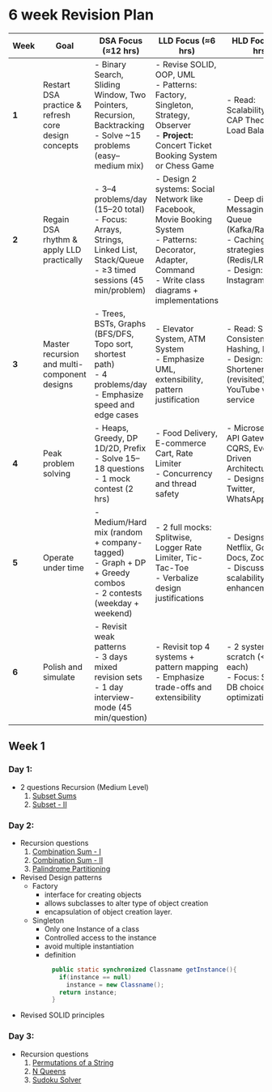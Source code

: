 # 6 week Revision Plan

| **Week** | **Goal**                                            | **DSA Focus (≈12 hrs)**                                                                                                              | **LLD Focus (≈6 hrs)**                                                                                                                                              | **HLD Focus (≈5 hrs)**                                                                                              | **Extra**                                                           |
|----------|-----------------------------------------------------|--------------------------------------------------------------------------------------------------------------------------------------|---------------------------------------------------------------------------------------------------------------------------------------------------------------------|---------------------------------------------------------------------------------------------------------------------|---------------------------------------------------------------------|
| **1**    | Restart DSA practice & refresh core design concepts | - Binary Search, Sliding Window, Two Pointers, Recursion, Backtracking  <br> - Solve ~15 problems (easy–medium mix)                  | - Revise SOLID, OOP, UML  <br> - Patterns: Factory, Singleton, Strategy, Observer  <br> - **Project:** Concert Ticket Booking System or Chess Game                  | - Read: Scalability basics, CAP Theorem, Load Balancer                                                              | Reflect and note weak DSA areas for Week 2 focus                    |
| **2**    | Regain DSA rhythm & apply LLD practically           | - 3–4 problems/day (15–20 total)  <br> - Focus: Arrays, Strings, Linked List, Stack/Queue  <br> - ≥3 timed sessions (45 min/problem) | - Design 2 systems: Social Network like Facebook, Movie Booking System  <br> - Patterns: Decorator, Adapter, Command  <br> - Write class diagrams + implementations | - Deep dive: Messaging Queue (Kafka/RabbitMQ)  <br> - Caching strategies (Redis/LRU)  <br> - Design: Instagram Feed | 1 mock coding round (2 medium problems, 90 min)                     |
| **3**    | Master recursion and multi-component designs        | - Trees, BSTs, Graphs (BFS/DFS, Topo sort, shortest path)  <br> - 4 problems/day  <br> - Emphasize speed and edge cases              | - Elevator System, ATM System  <br> - Emphasize UML, extensibility, pattern justification                                                                           | - Read: Sharding, Consistent Hashing, Indexing  <br> - Design: URL Shortener (revisited), YouTube video service     | 1 LLD mock (self or peer) + review common system questions          |
| **4**    | Peak problem solving                                | - Heaps, Greedy, DP 1D/2D, Prefix  <br> - Solve 15–18 questions  <br> - 1 mock contest (2 hrs)                                       | - Food Delivery, E-commerce Cart, Rate Limiter  <br> - Concurrency and thread safety                                                                                | - Microservices, API Gateway, CQRS, Event-Driven Architecture  <br> - Designs: Twitter, WhatsApp Chat               | Combined mock (DSA + LLD/HLD). Review quality and communication     |
| **5**    | Operate under time                                  | - Medium/Hard mix (random + company-tagged)  <br> - Graph + DP + Greedy combos  <br> - 2 contests (weekday + weekend)                | - 2 full mocks: Splitwise, Logger Rate Limiter, Tic-Tac-Toe  <br> - Verbalize design justifications                                                                 | - Designs: Netflix, Google Docs, Zoom  <br> - Discuss scalability enhancements                                      | Peer mock or self-recording for feedback                            |
| **6**    | Polish and simulate                                 | - Revisit weak patterns  <br> - 3 days mixed revision sets  <br> - 1 day interview-mode (45 min/question)                            | - Revisit top 4 systems + pattern mapping  <br> - Emphasize trade-offs and extensibility                                                                            | - 2 systems from scratch (<60 min each)  <br> - Focus: Scaling, DB choices, optimizations                           | 2 full interviews (1 DSA + 1 Design). Reflection + maintenance plan |


## Week 1

### Day 1:
- 2 questions Recursion (Medium Level)
  1. [Subset Sums](../DSA-playgroud/dynamic-programming/subset-sum-equal-target.md)
  2. [Subset - II](../SDE-200/recursion-backtracking/02-subset-ii.md)

### Day 2:
- Recursion questions
  1. [Combination Sum - I](../SDE-200/recursion-backtracking/03-combination-sum-I.md)
  2. [Combination Sum - II](../SDE-200/recursion-backtracking/04-combination-sum-II.md)
  3. [Palindrome Partitioning](../SDE-200/recursion-backtracking/05-palindrome-partitioning.md)
- Revised Design patterns
  - Factory
    - interface for creating objects
    - allows subclasses to alter type of object creation
    - encapsulation of object creation layer.
  - Singleton
    - Only one Instance of a class
    - Controlled access to the instance
    - avoid multiple instantiation
    - definition
      ```java
        public static synchronized Classname getInstance(){
          if(instance == null)
            instance = new Classname();
          return instance;
        }
- Revised SOLID principles

### Day 3: 
- Recursion questions
  1. [Permutations of a String](../SDE-200/recursion-backtracking/07-get-all-permutations.md)
  2. [N Queens](../SDE-200/recursion-backtracking/08-n-queens.md)
  3. [Sudoku Solver](../SDE-200/recursion-backtracking/09-sudoku-solver.md)
